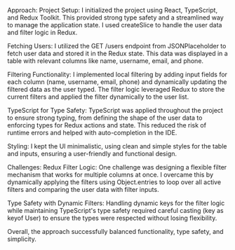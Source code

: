Approach:
Project Setup: I initialized the project using React, TypeScript, and Redux Toolkit. This provided strong type safety and a streamlined way to manage the application state. I used createSlice to handle the user data and filter logic in Redux.

Fetching Users: I utilized the GET /users endpoint from JSONPlaceholder to fetch user data and stored it in the Redux state. This data was displayed in a table with relevant columns like name, username, email, and phone.

Filtering Functionality: I implemented local filtering by adding input fields for each column (name, username, email, phone) and dynamically updating the filtered data as the user typed. The filter logic leveraged Redux to store the current filters and applied the filter dynamically to the user list.

TypeScript for Type Safety: TypeScript was applied throughout the project to ensure strong typing, from defining the shape of the user data to enforcing types for Redux actions and state. This reduced the risk of runtime errors and helped with auto-completion in the IDE.

Styling: I kept the UI minimalistic, using clean and simple styles for the table and inputs, ensuring a user-friendly and functional design.

Challenges:
Redux Filter Logic: One challenge was designing a flexible filter mechanism that works for multiple columns at once. I overcame this by dynamically applying the filters using Object.entries to loop over all active filters and comparing the user data with filter inputs.

Type Safety with Dynamic Filters: Handling dynamic keys for the filter logic while maintaining TypeScript's type safety required careful casting (key as keyof User) to ensure the types were respected without losing flexibility.

Overall, the approach successfully balanced functionality, type safety, and simplicity.
